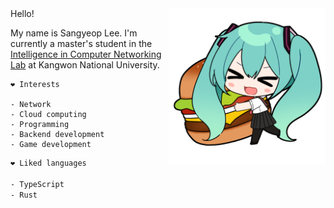 <img align="right" src="https://github.com/cstria0106/cstria0106/blob/main/miku.png?raw=true" height="250px"/>
Hello!

My name is Sangyeop Lee. I'm currently a master's student in the [Intelligence in Computer Networking Lab](https://icn.kangwon.ac.kr) at Kangwon National University.

```
❤️ Interests

- Network
- Cloud computing
- Programming
- Backend development
- Game development
```

```sh
❤️ Liked languages

- TypeScript
- Rust
```